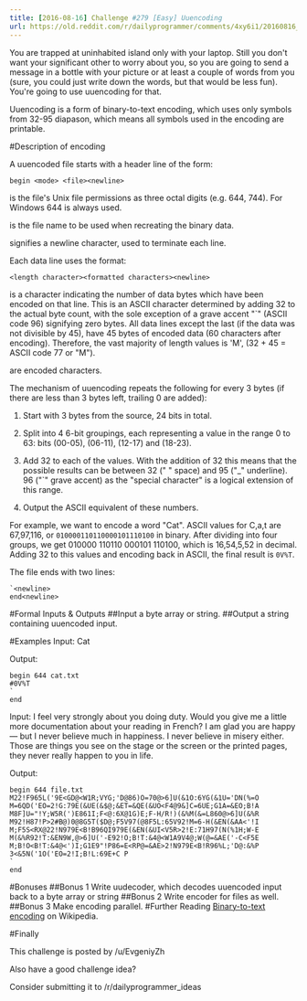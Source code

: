 ```yaml
---
title: [2016-08-16] Challenge #279 [Easy] Uuencoding
url: https://old.reddit.com/r/dailyprogrammer/comments/4xy6i1/20160816_challenge_279_easy_uuencoding/
---
```


You are trapped at uninhabited island only with your laptop. Still you don't want your significant other to worry about you, so you are going to send a message in a bottle with your picture or at least a couple of words from you (sure, you could just write down the words, but that would be less fun). You're going to use uuencoding for that.

Uuencoding is a form of binary-to-text encoding, which uses only symbols from 32-95 diapason, which means all symbols used in the encoding are printable.

#Description of encoding

A uuencoded file starts with a header line of the form:

    begin <mode> <file><newline>

<mode> is the file's Unix file permissions as three octal digits (e.g. 644, 744). For Windows 644 is always used.

<file> is the file name to be used when recreating the binary data.

<newline> signifies a newline character, used to terminate each line.

Each data line uses the format:

    <length character><formatted characters><newline>

<length character> is a character indicating the number of data bytes which have been encoded on that line. This is an ASCII character determined by adding 32 to the actual byte count, with the sole exception of a grave accent "`" (ASCII code 96) signifying zero bytes. All data lines except the last (if the data was not divisible by 45), have 45 bytes of encoded data (60 characters after encoding). Therefore, the vast majority of length values is 'M', (32 + 45 = ASCII code 77 or "M").


<formatted characters> are encoded characters.

The mechanism of uuencoding repeats the following for every 3 bytes (if there are less than 3 bytes left, trailing 0 are added):

1. Start with 3 bytes from the source, 24 bits in total.

2. Split into 4 6-bit groupings, each representing a value in the range 0 to 63: bits (00-05), (06-11), (12-17) and (18-23).

3. Add 32 to each of the values. With the addition of 32 this means that the possible results can be between 32 (" " space) and 95 ("_" underline). 96 ("`" grave accent) as the "special character" is a logical extension of this range.

4. Output the ASCII equivalent of these numbers.


For example, we want to encode a word "Cat". ASCII values for C,a,t are 67,97,116, or  `010000110110000101110100` in binary. After dividing into four groups, we get 010000 110110 000101 110100, which is 16,54,5,52 in decimal. Adding 32 to this values and encoding back in ASCII, the final result is `0V%T`.

The file ends with two lines:

    `<newline>
    end<newline>
#Formal Inputs & Outputs
##Input
a byte array or string.
##Output
a string containing uuencoded input.

#Examples
Input: Cat

Output:
 
    begin 644 cat.txt
    #0V%T
    `
    end

Input:
I feel very strongly about you doing duty. Would you give me a little more documentation about your reading in French? I am glad you are happy — but I never believe much in happiness. I never believe in misery either. Those are things you see on the stage or the screen or the printed pages, they never really happen to you in life.


Output:

    begin 644 file.txt
    M22!F965L('9E<GD@<W1R;VYG;'D@86)O=70@>6]U(&1O:6YG(&1U='DN(%=O
    M=6QD('EO=2!G:79E(&UE(&$@;&ET=&QE(&UO<F4@9&]C=6UE;G1A=&EO;B!A
    M8F]U="!Y;W5R(')E861I;F<@:6X@1G)E;F-H/R!)(&%M(&=L860@>6]U(&%R
    M92!H87!P>2#B@)0@8G5T($D@;F5V97(@8F5L:65V92!M=6-H(&EN(&AA<'!I
    M;F5S<RX@22!N979E<B!B96QI979E(&EN(&UI<V5R>2!E:71H97(N(%1H;W-E
    M(&%R92!T:&EN9W,@>6]U('-E92!O;B!T:&4@<W1A9V4@;W(@=&AE('-C<F5E
    M;B!O<B!T:&4@<')I;G1E9"!P86=E<RP@=&AE>2!N979E<B!R96%L;'D@:&%P
    3<&5N('1O('EO=2!I;B!L:69E+C P
    `
    end

#Bonuses
##Bonus 1
Write uudecoder, which decodes uuencoded input back to a byte array or string
##Bonus 2
Write encoder for files as well.
##Bonus 3
Make encoding parallel.
#Further Reading
[Binary-to-text encoding](https://en.wikipedia.org/wiki/Binary-to-text_encoding) on Wikipedia.

#Finally

This challenge is posted by /u/EvgeniyZh

Also have a good challenge idea?

Consider submitting it to /r/dailyprogrammer_ideas
